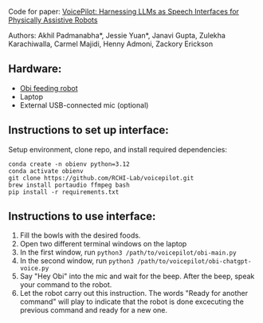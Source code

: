 Code for paper: [VoicePilot: Harnessing LLMs as Speech Interfaces for Physically Assistive Robots](https://dl.acm.org/doi/10.1145/3654777.3676401)

Authors: Akhil Padmanabha*, Jessie Yuan*, Janavi Gupta, Zulekha Karachiwalla, Carmel Majidi, Henny Admoni, Zackory Erickson

Hardware: 
-
- [Obi feeding robot](https://meetobi.com/)
- Laptop
- External USB-connected mic (optional)

Instructions to set up interface: 
-
Setup environment, clone repo, and install required dependencies:
```
conda create -n obienv python=3.12
conda activate obienv
git clone https://github.com/RCHI-Lab/voicepilot.git
brew install portaudio ffmpeg bash
pip install -r requirements.txt
```

Instructions to use interface: 
- 
1. Fill the bowls with the desired foods.
2. Open two different terminal windows on the laptop
3. In the first window, run `python3 /path/to/voicepilot/obi-main.py`
4. In the second window, run `python3 /path/to/voicepilot/obi-chatgpt-voice.py`
5. Say "Hey Obi" into the mic and wait for the beep. After the beep, speak your command to the robot.
6. Let the robot carry out this instruction. The words "Ready for another command" will play to indicate that the robot is done excecuting the previous command and ready for a new one. 
